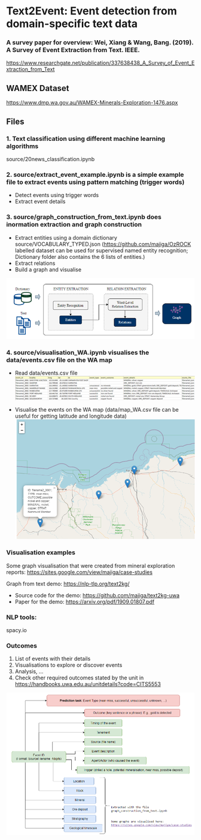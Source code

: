 # Text2Event: Event detection from domain-specific text data

### A survey paper for overview: Wei, Xiang & Wang, Bang. (2019). A Survey of Event Extraction from Text. IEEE. 
https://www.researchgate.net/publication/337638438_A_Survey_of_Event_Extraction_from_Text

## WAMEX Dataset
https://www.dmp.wa.gov.au/WAMEX-Minerals-Exploration-1476.aspx

## Files

### 1. Text classification using different machine learning algorithms
source/20news_classification.ipynb

### 2. source/extract_event_example.ipynb is a simple example file to extract events using pattern matching (trigger words)
- Detect events using trigger words
- Extract event details

### 3. source/graph_construction_from_text.ipynb does inormation extraction and graph construction
- Extract entities using a domain dictionary source/VOCABULARY_TYPED.json (https://github.com/majiga/OzROCK labelled dataset can be used for supervised named entity recognition; Dictionary folder also contains the 6 lists of entities.)
- Extract relations
- Build a graph and visualise

![alt_text](https://github.com/majiga/Text2Event/blob/master/images/info_extraction.png)

### 4. source/visualisation_WA.ipynb visualises the data/events.csv file on the WA map
- Read data/events.csv file
![alt_text](https://github.com/majiga/Text2Event/blob/master/images/event_list.png)

- Visualise the events on the WA map (data/map_WA.csv file can be useful for getting latitude and longitude data)
![alt_text](https://github.com/majiga/Text2Event/blob/master/images/vis_map.png)


### Visualisation examples
Some graph visualisation that were created from mineral exploration reports: https://sites.google.com/view/majiga/case-studies

Graph from text demo: https://nlp-tlp.org/text2kg/
- Source code for the demo: https://github.com/majiga/text2kg-uwa
- Paper for the demo: https://arxiv.org/pdf/1909.01807.pdf

### NLP tools:
spacy.io

### Outcomes
1. List of events with their details
2. Visualisations to explore or discover events
3. Analysis, ...
4. Check other required outcomes stated by the unit in https://handbooks.uwa.edu.au/unitdetails?code=CITS5553

![alt text](https://github.com/majiga/Text2Event/blob/master/images/EventDetails.png)
